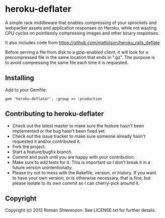 # heroku-deflater

A simple rack middleware that enables compressing of your sprockets and
webpacker assets and application responses on Heroku, while not wasting CPU
cycles on pointlessly compressing images and other binary responses.

It also includes code from https://github.com/mattolson/heroku_rails_deflate

Before serving a file from disk to a gzip-enabled client, it will look for a
precompressed file in the same location that ends in ".gz". The purpose is to
avoid compressing the same file each time it is requested.

## Installing

Add to your Gemfile:

    gem 'heroku-deflater', :group => :production


## Contributing to heroku-deflater

* Check out the latest master to make sure the feature hasn't been implemented
or the bug hasn't been fixed yet.
* Check out the issue tracker to make sure someone already hasn't requested it
and/or contributed it.
* Fork the project.
* Start a feature/bugfix branch.
* Commit and push until you are happy with your contribution.
* Make sure to add tests for it. This is important so I don't break it in a
future version unintentionally.
* Please try not to mess with the Rakefile, version, or history. If you want to
have your own version, or is otherwise necessary, that is fine, but please
isolate to its own commit so I can cherry-pick around it.

## Copyright

Copyright (c) 2012 Roman Shterenzon. See LICENSE.txt for further details.

[1]: https://github.com/rack/rack/issues/349
